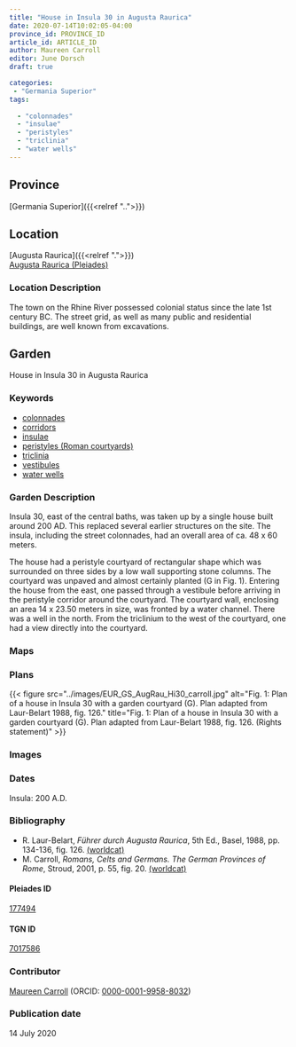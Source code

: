 ```yaml
---
title: "House in Insula 30 in Augusta Raurica"
date: 2020-07-14T10:02:05-04:00
province_id: PROVINCE_ID
article_id: ARTICLE_ID
author: Maureen Carroll
editor: June Dorsch
draft: true

categories:
 - "Germania Superior"
tags:
  
  - "colonnades"
  - "insulae"
  - "peristyles"
  - "triclinia"
  - "water wells"
---
```


## Province

[Germania Superior]({{<relref "..">}})  

<!--### Province Description-->

<!-- DESCRIPTION -->


## Location

[Augusta Raurica]({{<relref ".">}}) \
[Augusta Raurica (Pleiades)](https://pleiades.stoa.org/places/177494)

### Location Description

The town on the Rhine River possessed colonial status since the late 1st century BC. The street grid, as well as many public and residential buildings, are well known from excavations.

<!--## Sublocation-->

<!--
[AREA WITHIN LOCATION, LIKE “PALATINE HILL”](GEOREFERENCE LINK)
A sublocation is any area larger than an individual garden, but located within a location. I would always try to include a link to a controlled vocabulary here if possible. This ID may well be different from the Garden ID, e.g., Pompeii versus a Garden in one of the houses which has its own Pleiades ID.
-->

<!--### Sublocation Description-->

<!-- DESCRIPTION -->

## Garden

House in Insula 30 in Augusta Raurica

### Keywords


- [colonnades](http://vocab.getty.edu/page/aat/300002613)
- [corridors](http://vocab.getty.edu/page/aat/300004294)
- [insulae](http://vocab.getty.edu/page/aat/300000325)
- [peristyles (Roman courtyards)](http://vocab.getty.edu/page/aat/300080971)
- [triclinia](http://vocab.getty.edu/page/aat/300004359)
- [vestibules](http://vocab.getty.edu/page/aat/300083076)
- [water wells](http://vocab.getty.edu/page/aat/300152327)

### Garden Description

Insula 30, east of the central baths, was taken up by a single house built around 200 AD. This replaced several earlier structures on the site. The insula, including the street colonnades, had an overall area of ca. 48 x 60 meters.

The house had a peristyle courtyard of rectangular shape which was surrounded on three sides by a low wall supporting stone columns. The courtyard was unpaved and almost certainly planted (G in Fig. 1). Entering the house from the east, one passed through a vestibule before arriving in the peristyle corridor around the courtyard. The courtyard wall, enclosing an area 14 x 23.50 meters in size, was fronted by a water channel. There was a well in the north. From the triclinium to the west of the courtyard, one had a view directly into the courtyard.

### Maps

<!--
{{< figure src="IMG_URL" alt="ALT_TEXT" title="CAPTION" >}}
-->

### Plans

{{< figure src="../images/EUR_GS_AugRau_Hi30_carroll.jpg" alt="Fig. 1: Plan of a house in Insula 30 with a garden courtyard (G). Plan adapted from Laur-Belart 1988, fig. 126." title="Fig. 1: Plan of a house in Insula 30 with a garden courtyard (G). Plan adapted from Laur-Belart 1988, fig. 126. (Rights statement)" >}}

### Images

<!--
{{< figure src="../images/image_name.ext" alt="ALT_TEXT" title="CAPTION" >}}
-->

### Dates

Insula: 200 A.D.

### Bibliography

* R. Laur-Belart, *Führer durch Augusta Raurica*, 5th Ed., Basel, 1988, pp. 134-136, fig. 126. [(worldcat)](http://www.worldcat.org/oclc/1069020725)
* M. Carroll, *Romans, Celts and Germans. The German Provinces of Rome*, Stroud, 2001, p. 55, fig. 20. [(worldcat)](http://www.worldcat.org/oclc/1120840822)

<!--#### Periodo ID-->

<!-- [PERIODO_ID](https://pleiades.stoa.org/places/PLEIADES_ID) -->

#### Pleiades ID

[177494](https://pleiades.stoa.org/places/177494)

#### TGN ID

[7017586](http://vocab.getty.edu/page/tgn/7017586)

### Contributor

[Maureen Carroll](https://www.sheffield.ac.uk/archaeology/our-people/academic-staff/maureen-carroll) (ORCID: [0000-0001-9958-8032](https://orcid.org/0000-0001-9958-8032))

### Publication date

14 July 2020

<!--### Related articles-->

<!-- Links to other related articles. Leave blank for now -->